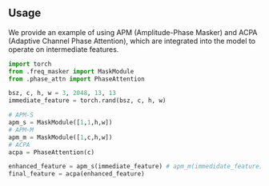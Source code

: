 ## Usage

We provide an example of using APM (Amplitude-Phase Masker) and ACPA (Adaptive Channel Phase Attention), which are integrated into the model to operate on intermediate features.

```python
import torch
from .freq_masker import MaskModule
from .phase_attn import PhaseAttention

bsz, c, h, w = 3, 2048, 13, 13
immediate_feature = torch.rand(bsz, c, h, w)

# APM-S
apm_s = MaskModule([1,1,h,w])
# APM-M
apm_m = MaskModule([1,c,h,w])
# ACPA
acpa = PhaseAttention(c)

enhanced_feature = apm_s(immediate_feature) # apm_m(immedidate_feature)
final_feature = acpa(enhanced_feature)
```